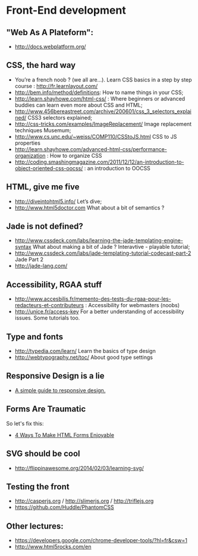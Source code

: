 # Front-End development


## "Web As A Plateform":

- http://docs.webplatform.org/


## CSS, the hard way

- You’re a french noob ? (we all are…). Learn CSS basics in a step by step course : http://fr.learnlayout.com/
- http://bem.info/method/definitions: How to name things in your CSS;
- http://learn.shayhowe.com/html-css/ : Where beginners or advanced buddies can learn even more about CSS and HTML;
- http://www.456bereastreet.com/archive/200601/css_3_selectors_explained/ CSS3 selectors explained;
- http://css-tricks.com/examples/ImageReplacement/ Image replacement techniques Musemum;
- http://www.cs.unc.edu/~weiss/COMP110/CSStoJS.html CSS to JS properties
- http://learn.shayhowe.com/advanced-html-css/performance-organization : How to organize CSS
- http://coding.smashingmagazine.com/2011/12/12/an-introduction-to-object-oriented-css-oocss/ : an introduction to OOCSS


## HTML, give me five

- http://diveintohtml5.info/ Let’s dive;
- http://www.html5doctor.com What about a bit of semantics ?


## Jade is not defined?

- http://www.cssdeck.com/labs/learning-the-jade-templating-engine-syntax What about making a bit of Jade ? Interavtive - playable tutorial;
- http://www.cssdeck.com/labs/jade-templating-tutorial-codecast-part-2 Jade Part 2
- http://jade-lang.com/


## Accessibility, RGAA stuff

- http://www.accesbilis.fr/memento-des-tests-du-rgaa-pour-les-redacteurs-et-contributeurs : Accessibility for webmasters (noobs)
- http://unice.fr/access-key For a better understanding of accessibility issues. Some tutorials too.


## Type and fonts

- http://typedia.com/learn/ Learn the basics of type design
- http://webtypography.net/toc/ About good type settings


## Responsive Design is a lie

- [A simple guide to responsive design.](http://www.adamkaplan.me/grid/)

## Forms Are Traumatic

So let's fix this:

- [4 Ways To Make HTML Forms Enjoyable](http://www.kendoui.com/blogs/teamblog/posts/13-11-28/4-ways-to-make-html-forms-enjoyable.aspx)

## SVG should be cool

- http://flippinawesome.org/2014/02/03/learning-svg/


## Testing the front

- http://casperjs.org / http://slimerjs.org / http://triflejs.org
- https://github.com/Huddle/PhantomCSS


## Other lectures:

- https://developers.google.com/chrome-developer-tools/?hl=fr&csw=1
- http://www.html5rocks.com/en


